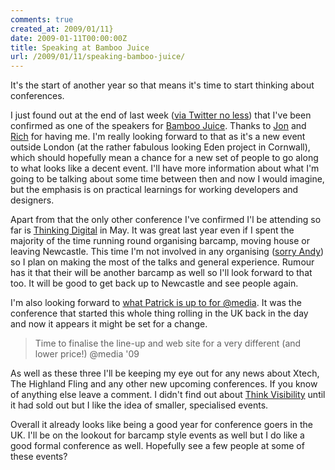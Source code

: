 ```yaml
---
comments: true
created_at: 2009/01/11}
date: 2009-01-11T00:00:00Z
title: Speaking at Bamboo Juice
url: /2009/01/11/speaking-bamboo-juice/
---
```


It's the start of another year so that means it's time to start thinking about conferences.

I just found out at the end of last week ([via Twitter no less](http://twitter.com/binarytales/status/1106721057)) that I've been confirmed as one of the speakers for [Bamboo Juice](http://bamboojuice.co.uk). Thanks to [Jon](http://twitter.com/binarytales) and [Rich](http://twitter.com/richquick) for having me. I'm really looking forward to that as it's a new event outside London (at the rather fabulous looking Eden project in Cornwall), which should hopefully mean a chance for a new set of people to go along to what looks like a decent event. I'll have more information about what I'm going to be talking about some time between then and now I would imagine, but the emphasis is on practical learnings for working developers and designers.

Apart from that the only other conference I've confirmed I'l be attending so far is [Thinking Digital](http://www.thinkingdigital.co.uk/) in May. It was great last year even if I spent the majority of the time running round organising barcamp, moving house or leaving Newcastle. This time I'm not involved in any organising ([sorry Andy](http://twitter.com/andybudd/status/1095746624)) so I plan on making the most of the talks and general experience. Rumour has it that their will be another barcamp as well so I'll look forward to that too. It will be good to get back up to Newcastle and see people again.

I'm also looking forward to [what Patrick is up to for @media](http://twitter.com/ptg/status/1096802734). It was the conference that started this whole thing rolling in the UK back in the day and now it appears it might be set for a change.

> Time to finalise the line-up and web site for a very different (and lower price!) @media '09

As well as these three I'll be keeping my eye out for any news about Xtech, The Highland Fling and any other new upcoming conferences. If you know of anything else leave a comment. I didn't find out about [Think Visibility](http://www.thinkvisibility.com/) until it had sold out but I like the idea of smaller, specialised events.

Overall it already looks like being a good year for conference goers in the UK. I'll be on the lookout for barcamp style events as well but I do like a good formal conference as well. Hopefully see a few people at some of these events?
